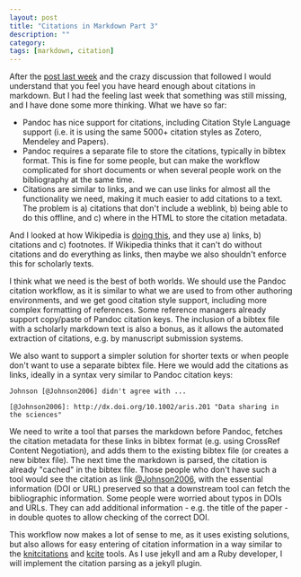 ```yaml
---
layout: post
title: "Citations in Markdown Part 3"
description: ""
category: 
tags: [markdown, citation]
---
```

After the [post last week] and the crazy discussion that followed I would understand that you feel you have heard enough about citations in markdown. But I had the feeling last week that something was still missing, and I have done some more thinking. What we have so far:

- Pandoc has nice support for citations, including Citation Style Language support (i.e. it is using the same 5000+ citation styles as Zotero, Mendeley and Papers).
- Pandoc requires a separate file to store the citations, typically in bibtex format. This is fine for some people, but can make the workflow complicated for short documents or when several people work on the bibliography at the same time.
- Citations are  similar to links, and we can use links for almost all the functionality we need, making it much easier to add citations to a text. The problem is a) citations that don't include a weblink, b) being able to do this offline, and c) where in the HTML to store the citation metadata.

And I looked at how Wikipedia is [doing this], and they use a) links, b) citations and c) footnotes. If Wikipedia thinks that it can't do without citations and do everything as links, then maybe we also shouldn't enforce this for scholarly texts.

I think what we need is the best of both worlds. We should use the Pandoc citation workflow, as it is similar to what we are used to from other authoring environments, and we get good citation style support, including more complex formatting of references. Some reference managers already support copy/paste of Pandoc citation keys. The inclusion of a bibtex file with a scholarly markdown text is also a bonus, as it allows the automated extraction of citations, e.g. by manuscript submission systems.

We also want to support a simpler solution for shorter texts or when people don't want to use a separate bibtex file. Here we would add the citations as links, ideally in a syntax very similar to Pandoc citation keys:

    Johnson [@Johnson2006] didn't agree with ...

    [@Johnson2006]: http://dx.doi.org/10.1002/aris.201 "Data sharing in the sciences"

We need to write a tool that parses the markdown before Pandoc, fetches the citation metadata for these links in bibtex format (e.g. using  CrossRef Content Negotiation), and adds them to the existing bibtex file (or creates a new bibtex file). The next time the markdown is parsed, the citation is already "cached" in the bibtex file. Those people who don't have such a tool would see the citation as link [@Johnson2006], with the essential information (DOI or URL) preserved so that a downstream tool can fetch the bibliographic information. Some people were worried about typos in DOIs and URLs. They can add additional information - e.g. the title of the paper - in double quotes to allow checking of the correct DOI. 

This workflow now makes a lot of sense to me, as it uses existing solutions, but also allows for easy entering of citation information in a way similar to the [knitcitations] and [kcite] tools. As I use jekyll and am a Ruby developer, I will implement the citation parsing as a jekyll plugin.

[post last week]: /2013/06/19/citations-in-scholarly-markdown/
[doing this]: http://en.wikipedia.org/wiki/Wikipedia:Citing_sources
[@Johnson2006]: http://dx.doi.org/10.1002/aris.201
[knitcitations]: <http://carlboettiger.info/2012/05/30/knitcitations.html>
[kcite]: <http://wordpress.org/plugins/kcite/>


